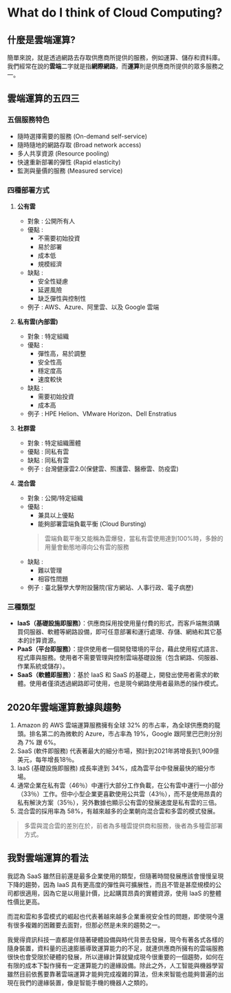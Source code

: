 # What do I think of Cloud Computing?
## 什麼是雲端運算?
簡單來說，就是透過網路去存取供應商所提供的服務，例如運算、儲存和資料庫。
我們經常在說的**雲端**二字就是指**網際網路**，而**運算**則是供應商所提供的眾多服務之一。

## 雲端運算的五四三
### 五個服務特色
- 隨時選擇需要的服務 (On-demand self-service)
- 隨時隨地的網路存取 (Broad network access)
- 多人共享資源 (Resource pooling)
- 快速重新部署的彈性 (Rapid elasticity)
- 監測與量價的服務 (Measured service)

### 四種部署方式
1. **公有雲**
	- 對象 : 公開所有人
	- 優點 :
		- 不需要初始投資
		- 易於部署
		- 成本低
		- 規模經濟
	- 缺點 :
		- 安全性疑慮
		- 延遲風險
		- 缺乏彈性與控制性
	- 例子 : AWS、Azure、阿里雲、以及 Google 雲端
	
2. **私有雲(內部雲)**
	- 對象 : 特定組織
	- 優點 :
		- 彈性高，易於調整
		- 安全性高
		- 穩定度高
		- 速度較快
	- 缺點 :
		- 需要初始投資
		- 成本高
	- 例子 : HPE Helion、VMware Horizon、Dell Enstratius
	
3. **社群雲**
	- 對象 : 特定組織團體
	- 優點 : 同私有雲
	- 缺點 : 同私有雲
	- 例子 : 台灣健康雲2.0(保健雲、照護雲、醫療雲、防疫雲)
	
4. **混合雲**
	- 對象 : 公開/特定組織
	- 優點 :
		- 兼具以上優點
		- 能夠部署雲端負載平衡 (Cloud Bursting)
		> 雲端負載平衡又能稱為雲爆發，當私有雲使用達到100%時，多餘的用量會動態地導向公有雲的服務
	- 缺點 :
		- 難以管理
		- 相容性問題
	- 例子 : 臺北醫學大學附設醫院(官方網站、人事行政、電子病歷)

### 三種類型
* **IaaS（基礎設施即服務）**：供應商採用按使用量付費的形式，而客戶端無須購買伺服器、軟體等網路設備，即可任意部署和運行處理、存儲、網絡和其它基本的計算資源。
* **PaaS（平台即服務）**：提供使用者一個開發環境的平台，藉此使用程式語言、程式庫與服務。使用者不需要管理與控制雲端基礎設施（包含網路、伺服器、作業系統或儲存）。
* **SaaS（軟體即服務）**：基於 IaaS 和 SaaS 的基礎上，開發出使用者需求的軟體。使用者僅須透過網路即可使用，也是現今網路使用者最熟悉的操作模式。

## 2020年雲端運算數據與趨勢
1. Amazon 的 AWS 雲端運算服務擁有全球 32% 的市占率，為全球供應商的龍頭。排名第二的為微軟的 Azure，市占率為 19%，Google 跟阿里巴巴則分別為 7% 跟 6%。
2. SaaS (軟件即服務) 代表著最大的細分市場，預計到2021年將增長到1,909億美元，每年增長18％。
3. IaaS (基礎設施即服務) 成長率達到 34%，成為雲平台中發展最快的細分市場。
4. 通常企業在私有雲（46％）中運行大部分工作負載，在公有雲中運行一小部分（33％）工作。但中小型企業更喜歡使用公共雲（43％），而不是使用昂貴的私有解決方案（35％），另外數據也顯示公有雲的發展速度是私有雲的三倍。
5. 混合雲的採用率為 58%，有越來越多的企業朝向混合雲和多雲的模式發展。
> 多雲與混合雲的差別在於，前者為多種雲提供商和服務，後者為多種雲部署方式。

## 我對雲端運算的看法
我認為 SaaS 雖然目前還是最多企業使用的類型，但隨著時間發展應該會慢慢呈現下降的趨勢，因為 IaaS 具有更高度的彈性與可擴展性，而且不管是甚麼規模的公司都很適用，因為它是以用量計價，比起購買昂貴的實體資源，使用 IaaS 的整體性價比更高。

而混和雲和多雲模式的崛起也代表著越來越多企業重視安全性的問題，即使現今還有很多複雜的困難要去面對，但那必然是未來的趨勢之一。

我覺得資訊科技一直都是伴隨著硬體設備與時代背景去發展，現今有著各式各樣的隨身裝置，資料量的迅速膨脹導致運算能力的不足，就連供應商所擁有的雲端服務很快也會受限於硬體的發展，所以邊緣計算就變成現今很重要的一個趨勢，如何在有限的成本下製作擁有一定運算能力的邊緣設備。除此之外，人工智能與機器學習雖然目前依舊要靠著雲端運算才能夠完成複雜的算法，但未來智能也能夠普遍的出現在我們的邊緣裝置，像是智能手機的機器人之類的。





















